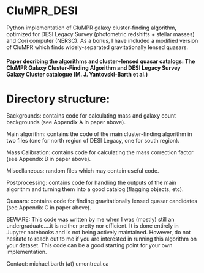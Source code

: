 # CluMPR_DESI
Python implementation of CluMPR galaxy cluster-finding algorithm, optimized for DESI Legacy Survey (photometric redshifts + stellar masses) and Cori computer (NERSC). As a bonus, I have included a modified version of CluMPR which finds widely-separated gravitationally lensed quasars.

#### Paper decribing the algorithms and cluster+lensed quasar catalogs: The CluMPR Galaxy Cluster-Finding Algorithm and DESI Legacy Survey Galaxy Cluster catalogue (M. J. Yantovski-Barth et al.)

# Directory structure:

Backgrounds: contains code for calculating mass and galaxy count backgrounds (see Appendix A in paper above).

Main algorithm: contains the code of the main cluster-finding algorithm in two files (one for north region of DESI Legacy, one for south region).

Mass Calibration: contains code for calculating the mass correction factor (see Appendix B in paper above).

Miscellaneous: random files which may contain useful code.

Postprocessing: contains code for handling the outputs of the main algorithm and turning them into a good catalog (flagging objects, etc).

Quasars: contains code for finding gravitationally lensed quasar candidates (see Appendix C in paper above).

BEWARE: This code was written by me when I was (mostly) still an undergraduate....it is neither pretty nor efficient. It is done entirely in Jupyter notebooks and is not being actively maintained. However, do not hesitate to reach out to me if you are interested in running this algorithm on your dataset. This code can be a good starting point for your own implementation.

Contact: michael.barth (at) umontreal.ca
